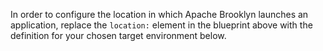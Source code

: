 In order to configure the location in which Apache Brooklyn launches an application, 
replace the `location:` element in the blueprint above with the definition for your chosen target environment below.


